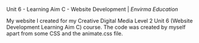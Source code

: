 Unit 6 - Learning Aim C - Website Development | *Envirma Education*

My website I created for my Creative Digital Media Level 2 Unit 6 (Website Development Learning Aim C) course. The code was created by myself apart from some CSS and the animate.css file. 
